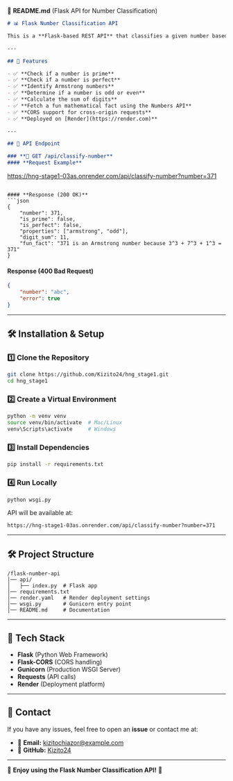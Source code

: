 📌 **README.md** (Flask API for Number Classification)  

```md
# 📊 Flask Number Classification API

This is a **Flask-based REST API** that classifies a given number based on various mathematical properties. It determines if the number is **prime, perfect, Armstrong, or odd/even** and provides a **fun fact** using the [Numbers API](http://numbersapi.com/).  

---

## 🚀 Features

- ✅ **Check if a number is prime**
- ✅ **Check if a number is perfect**
- ✅ **Identify Armstrong numbers**
- ✅ **Determine if a number is odd or even**
- ✅ **Calculate the sum of digits**
- ✅ **Fetch a fun mathematical fact using the Numbers API**
- ✅ **CORS support for cross-origin requests**
- ✅ **Deployed on [Render](https://render.com)**

---

## 📡 API Endpoint

### **🔹 GET /api/classify-number**
#### **Request Example**
```
https://hng-stage1-03as.onrender.com/api/classify-number?number=371
```

#### **Response (200 OK)**
```json
{
    "number": 371,
    "is_prime": false,
    "is_perfect": false,
    "properties": ["armstrong", "odd"],
    "digit_sum": 11,
    "fun_fact": "371 is an Armstrong number because 3^3 + 7^3 + 1^3 = 371"
}
```

#### **Response (400 Bad Request)**
```json
{
    "number": "abc",
    "error": true
}
```

---

## 🛠️ **Installation & Setup**
### **1️⃣ Clone the Repository**
```bash
git clone https://github.com/Kizito24/hng_stage1.git
cd hng_stage1
```

### **2️⃣ Create a Virtual Environment**
```bash
python -m venv venv
source venv/bin/activate  # Mac/Linux
venv\Scripts\activate     # Windows
```

### **3️⃣ Install Dependencies**
```bash
pip install -r requirements.txt
```

### **4️⃣ Run Locally**
```bash
python wsgi.py
```
API will be available at:  
```
https://hng-stage1-03as.onrender.com/api/classify-number?number=371
```
---

## 🛠 **Project Structure**
```
/flask-number-api
│── api/
│   ├── index.py  # Flask app
│── requirements.txt
│── render.yaml   # Render deployment settings
│── wsgi.py       # Gunicorn entry point
│── README.md     # Documentation
```

---

## 📜 **Tech Stack**
- **Flask** (Python Web Framework)
- **Flask-CORS** (CORS handling)
- **Gunicorn** (Production WSGI Server)
- **Requests** (API calls)
- **Render** (Deployment platform)

---

## 📧 **Contact**
If you have any issues, feel free to open an **issue** or contact me at:
- 📩 **Email:** kizitochiazor@example.com
- 🔗 **GitHub:** [Kizito24](https://github.com/Kizito24)

---

🎉 **Enjoy using the Flask Number Classification API!** 🚀
```
